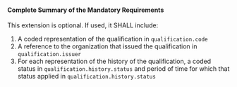 #### Complete Summary of the Mandatory Requirements

This extension is optional. If used, it SHALL include:
1.  A coded representation of the qualification in `qualification.code`
1.  A reference to the organization that issued the qualification in `qualification.issuer`
1.  For each representation of the history of the qualification, a coded status in `qualification.history.status` and period of time for which that status applied in `qualification.history.status`